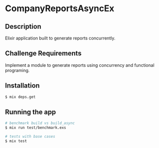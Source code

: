 # CompanyReportsAsyncEx

## Description

Elixir application built to generate reports concurrently.

## Challenge Requirements

Implement a module to generate reports using concurrency and functional programing.

## Installation

```bash
$ mix deps.get
```

## Running the app

```bash
# benchmark build vs build_async
$ mix run test/benchmark.exs

# tests with base cases
$ mix test
```
